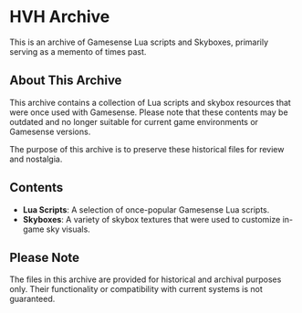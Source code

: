 # HVH Archive

This is an archive of Gamesense Lua scripts and Skyboxes, primarily serving as a memento of times past.

## About This Archive

This archive contains a collection of Lua scripts and skybox resources that were once used with Gamesense. Please note that these contents may be outdated and no longer suitable for current game environments or Gamesense versions.

The purpose of this archive is to preserve these historical files for review and nostalgia.

## Contents

- **Lua Scripts**: A selection of once-popular Gamesense Lua scripts.
- **Skyboxes**: A variety of skybox textures that were used to customize in-game sky visuals.

## Please Note

The files in this archive are provided for historical and archival purposes only. Their functionality or compatibility with current systems is not guaranteed.
